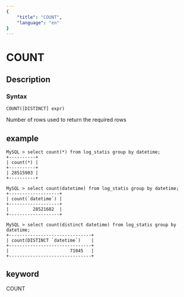 ```yaml
---
{
    "title": "COUNT",
    "language": "en"
}
---
```


<!-- 
Licensed to the Apache Software Foundation (ASF) under one
or more contributor license agreements.  See the NOTICE file
distributed with this work for additional information
regarding copyright ownership.  The ASF licenses this file
to you under the Apache License, Version 2.0 (the
"License"); you may not use this file except in compliance
with the License.  You may obtain a copy of the License at

  http://www.apache.org/licenses/LICENSE-2.0

Unless required by applicable law or agreed to in writing,
software distributed under the License is distributed on an
"AS IS" BASIS, WITHOUT WARRANTIES OR CONDITIONS OF ANY
KIND, either express or implied.  See the License for the
specific language governing permissions and limitations
under the License.
-->

# COUNT

## Description

### Syntax

`COUNT([DISTINCT] expr)`

Number of rows used to return the required rows

## example

```
MySQL > select count(*) from log_statis group by datetime;
+----------+
| count(*) |
+----------+
| 28515903 |
+----------+

MySQL > select count(datetime) from log_statis group by datetime;
+-------------------+
| count(`datetime`) |
+-------------------+
|         28521682  |
+-------------------+

MySQL > select count(distinct datetime) from log_statis group by datetime;
+-------------------------------+
| count(DISTINCT `datetime`)    |
+-------------------------------+
|                       71045   |
+-------------------------------+
```

## keyword

COUNT

